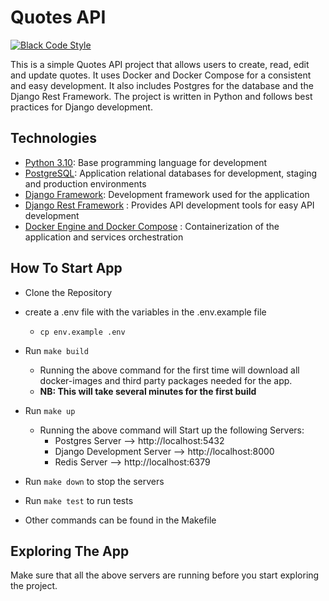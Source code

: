 # Quotes API

[![Black Code Style](https://img.shields.io/badge/code%20style-black-000000.svg)](https://github.com/ambv/black)

This is a simple Quotes API project that allows users to create, read, edit and update quotes. It uses Docker and Docker Compose for a consistent and easy development. It also includes Postgres for the database and the Django Rest Framework. The project is written in Python and follows best practices for Django development.

## Technologies

- [Python 3.10](https://python.org): Base programming language for development
- [PostgreSQL](https://www.postgresql.org/): Application relational databases for development, staging and production environments
- [Django Framework](https://www.djangoproject.com/): Development framework used for the application
- [Django Rest Framework](https://www.django-rest-framework.org/) : Provides API development tools for easy API development
- [Docker Engine and Docker Compose](https://www.docker.com/) : Containerization of the application and services orchestration

## How To Start App

- Clone the Repository
- create a .env file with the variables in the .env.example file
  - `cp env.example .env`

- Run `make build`

  - Running the above command for the first time will download all docker-images and third party packages needed for the app.
  - **NB: This will take several minutes for the first build**

- Run `make up`

  - Running the above command will Start up the following Servers:
    - Postgres Server --> http://localhost:5432
    - Django Development Server --> http://localhost:8000
    - Redis Server --> http://localhost:6379

- Run `make down` to stop the servers

- Run `make test` to run tests

- Other commands can be found in the Makefile

## Exploring The App

Make sure that all the above servers are running before you start exploring the project.
